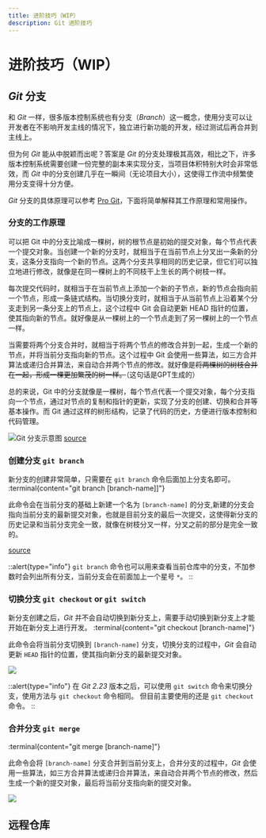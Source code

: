 ```yaml
---
title: 进阶技巧（WIP）
description: Git 进阶技巧
---
```


# 进阶技巧（WIP）

## *Git* 分支

和 *Git* 一样，很多版本控制系统也有分支（*Branch*）这一概念，使用分支可以让开发者在不影响开发主线的情况下，独立进行新功能的开发，经过测试后再合并到主线上。

但为何 *Git* 能从中脱颖而出呢？答案是 *Git* 的分支处理极其高效，相比之下，许多版本控制系统需要创建一份完整的副本来实现分支，当项目体积特别大时会非常低效，而 *Git* 中的分支创建几乎在一瞬间（无论项目大小），这使得工作流中频繁使用分支变得十分方便。

*Git* 分支的具体原理可以参考 [Pro Git](https://git-scm.com/book/zh/v2/Git-%E5%88%86%E6%94%AF-%E5%88%86%E6%94%AF%E7%AE%80%E4%BB%8B)，下面将简单解释其工作原理和常用操作。

### 分支的工作原理

可以把 Git 中的分支比喻成一棵树，树的根节点是初始的提交对象，每个节点代表一个提交对象。当创建一个新的分支时，就相当于在当前节点上分叉出一条新的分支，这条分支指向一个新的节点。这两个分支共享相同的历史记录，但它们可以独立地进行修改，就像是在同一棵树上的不同枝干上生长的两个树枝一样。

每次提交代码时，就相当于在当前节点上添加一个新的子节点，新的节点会指向前一个节点，形成一条链式结构。当切换分支时，就相当于从当前节点上沿着某个分支走到另一条分支上的节点上，这个过程中 Git 会自动更新 HEAD 指针的位置，使其指向新的节点。就好像是从一棵树上的一个节点走到了另一棵树上的一个节点一样。

当需要将两个分支合并时，就相当于将两个节点的修改合并到一起，生成一个新的节点，并将当前分支指向新的节点。这个过程中 Git 会使用一些算法，如三方合并算法或递归合并算法，来自动合并两个节点的修改。就好像是~~将两棵树的树枝合并在一起，形成一棵更加繁茂的树一样。~~（这句话是GPT生成的）

总的来说，Git 中的分支就像是一棵树，每个节点代表一个提交对象，每个分支指向一个节点，通过对节点的复制和指针的更新，实现了分支的创建、切换和合并等基本操作。而 Git 通过这样的树形结构，记录了代码的历史，方便进行版本控制和代码管理。

![Git 分支示意图](/img/4/4/Branch.png)
[source](https://wac-cdn.atlassian.com/dam/jcr:39ab5e67-39a7-4cd2-9cf4-98bc89dffd9a/01%20Feature%20Branch%20Workflow.svg?cdnVersion=960)


### 创建分支 `git branch`

新分支的创建非常简单，只需要在 `git branch` 命令后面加上分支名即可。
:terminal{content="git branch [branch-name]]"}

此命令会在当前分支的基础上新建一个名为 `[branch-name]` 的分支,新建的分支会指向当前分支的最新提交对象，也就是目前分支的最后一次提交，这使得新分支的历史记录和当前分支完全一致，就像在树枝分叉一样，分叉之前的部分是完全一致的。

[source](https://learngitbranching.js.org/?locale=zh_CN&NODEMO&command=git%20commit;git%20checkout%20-b%20bugFix%20C1;git%20commit;git%20merge%20main;git%20commit)

::alert{type="info"}
`git branch` 命令也可以用来查看当前仓库中的分支，不加参数时会列出所有分支，当前分支会在前面加上一个星号 `*`。
::

### 切换分支 `git checkout` or `git switch`

新分支创建之后，*Git* 并不会自动切换到新分支上，需要手动切换到新分支上才能开始在新分支上进行开发。
:terminal{content="git checkout [branch-name]"}

此命令会将当前分支切换到 `[branch-name]` 分支，切换分支的过程中，*Git* 会自动更新 `HEAD` 指针的位置，使其指向新分支的最新提交对象。

![](/img/4/4/git-switch-branch.gif)

::alert{type="info"}
在 *Git 2.23* 版本之后，可以使用 `git switch` 命令来切换分支，使用方法与 `git checkout` 命令相同。 
但目前主要使用的还是 `git checkout` 命令。
::


### 合并分支 `git merge`

:terminal{content="git merge [branch-name]"}

此命令会将 `[branch-name]` 分支合并到当前分支上，合并分支的过程中，*Git* 会使用一些算法，如三方合并算法或递归合并算法，来自动合并两个节点的修改，然后生成一个新的提交对象，最后将当前分支指向新的提交对象。

![](/img/4/4/git-merge-branch.gif)

## 远程仓库 

